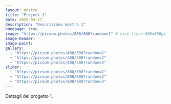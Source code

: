 ```yaml
---
layout: mostre
title: "Project 1"
date: 2025-03-27
description: "Descrizione mostra 1"
homepage: true
image: "https://picsum.photos/800/600?random=1" # size fissa 800x600px
image-header:
image-paint:
gallery:
  - "https://picsum.photos/400/300?random=1"
  - "https://picsum.photos/400/300?random=2"
  - "https://picsum.photos/400/300?random=3"
slider:
  - "https://picsum.photos/800/800?random=1"
  - "https://picsum.photos/800/800?random=2"
  - "https://picsum.photos/800/800?random=3"
---
```


Dettagli del progetto 1.
